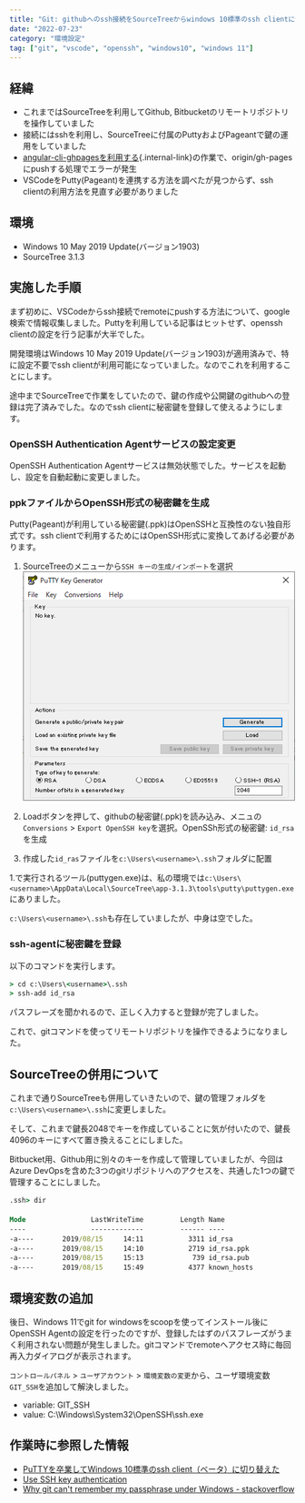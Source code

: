 ```yaml
---
title: "Git: githubへのssh接続をSourceTreeからwindows 10標準のssh clientに切り替える"
date: "2022-07-23"
category: "環境設定"
tag: ["git", "vscode", "openssh", "windows10", "windows 11"]
---
```


## 経緯

- これまではSourceTreeを利用してGithub, Bitbucketのリモートリポジトリを操作していました
- 接続にはsshを利用し、SourceTreeに付属のPuttyおよびPageantで鍵の運用をしていました
- [angular-cli-ghpagesを利用する](docs/angular/angular-setup-ghpages){.internal-link}の作業で、origin/gh-pagesにpushする処理でエラーが発生
- VSCodeをPutty(Pageant)を連携する方法を調べたが見つからず、ssh clientの利用方法を見直す必要がありました

## 環境

- Windows 10 May 2019 Update(バージョン1903)
- SourceTree 3.1.3

## 実施した手順

まず初めに、VSCodeからssh接続でremoteにpushする方法について、google検索で情報収集しました。Puttyを利用している記事はヒットせず、openssh clientの設定を行う記事が大半でした。

開発環境はWindows 10 May 2019 Update(バージョン1903)が適用済みで、特に設定不要でssh clientが利用可能になっていました。なのでこれを利用することにします。

途中までSourceTreeで作業をしていたので、鍵の作成や公開鍵のgithubへの登録は完了済みでした。なのでssh clientに秘密鍵を登録して使えるようにします。

### OpenSSH Authentication Agentサービスの設定変更

OpenSSH Authentication Agentサービスは無効状態でした。サービスを起動し、設定を自動起動に変更しました。

### ppkファイルからOpenSSH形式の秘密鍵を生成

Putty(Pageant)が利用している秘密鍵(.ppk)はOpenSSHと互換性のない独自形式です。ssh clientで利用するためにはOpenSSH形式に変換してあげる必要があります。

1. SourceTreeのメニューから`SSH キーの生成/インポート`を選択\
    <img src="assets/images/git-ssh-configuration/git-ssh-configuration-1.png" alt="puttygen.exe" title="puttygen.exe">

2. Loadボタンを押して、githubの秘密鍵(.ppk)を読み込み、メニュの`Conversions` > `Export OpenSSH key`を選択。OpenSSh形式の秘密鍵: `id_rsa`を生成
3. 作成した`id_ras`ファイルを`c:\Users\<username>\.ssh`フォルダに配置

1.で実行されるツール(puttygen.exe)は、私の環境では`c:\Users\<username>\AppData\Local\SourceTree\app-3.1.3\tools\putty\puttygen.exe`にありました。

`c:\Users\<username>\.ssh`も存在していましたが、中身は空でした。

### ssh-agentに秘密鍵を登録

以下のコマンドを実行します。

```cmd
> cd c:\Users\<username>\.ssh
> ssh-add id_rsa
```

パスフレーズを聞かれるので、正しく入力すると登録が完了しました。

これで、gitコマンドを使ってリモートリポジトリを操作できるようになりました。

## SourceTreeの併用について

これまで通りSourceTreeも併用していきたいので、鍵の管理フォルダを`c:\Users\<username>\.ssh`に変更しました。

そして、これまで鍵長2048でキーを作成していることに気が付いたので、鍵長4096のキーにすべて置き換えることにしました。

Bitbucket用、Github用に別々のキーを作成して管理していましたが、今回はAzure DevOpsを含めた3つのgitリポジトリへのアクセスを、共通した1つの鍵で管理することにしました。

```cmd
.ssh> dir

Mode                LastWriteTime         Length Name
----                -------------         ------ ----
-a----       2019/08/15     14:11           3311 id_rsa
-a----       2019/08/15     14:10           2719 id_rsa.ppk
-a----       2019/08/15     15:13            739 id_rsa.pub
-a----       2019/08/15     15:49           4377 known_hosts
```

## 環境変数の追加

後日、Windows 11でgit for windowsをscoopを使ってインストール後にOpenSSH Agentの設定を行ったのですが、登録したはずのパスフレーズがうまく利用されない問題が発生しました。gitコマンドでremoteへアクセス時に毎回再入力ダイアログが表示されます。

`コントロールパネル` > `ユーザアカウント` > `環境変数の変更`から、ユーザ環境変数`GIT_SSH`を追加して解決しました。

- variable: GIT_SSH
- value: C:\Windows\System32\OpenSSH\ssh.exe


## 作業時に参照した情報

- [PuTTYを卒業してWindows 10標準のssh client（ベータ）に切り替えた](http://www.freia.jp/taka/blog/windows-native-ssh-client/index.html)
- [Use SSH key authentication](https://docs.microsoft.com/en-us/azure/devops/repos/git/use-ssh-keys-to-authenticate?view=azure-devops)
- [Why git can't remember my passphrase under Windows - stackoverflow](https://stackoverflow.com/questions/370030/why-git-cant-remember-my-passphrase-under-windows)